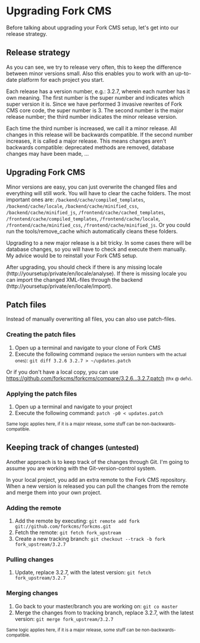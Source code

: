 # Upgrading Fork CMS

Before talking about upgrading your Fork CMS setup, let's get into our release strategy.

## Release strategy

As you can see, we try to release very often, this to keep the difference between minor versions small. Also this enables you to work with an up-to-date platform for each project you start.

Each release has a version number, e.g.: 3.2.7, wherein each number has it own meaning. The first number is the super number and indicates which super version it is. Since we have performed 3 invasive rewrites of Fork CMS core code, the super number is 3.
The second number is the major release number; the third number indicates the minor release version.

Each time the third number is increased, we call it a minor release. All changes in this release will be backwards compatible. If the second number increases, it is called a major release. This means changes aren't backwards compatible: deprecated methods are removed, database changes may have been made, ...

## Upgrading Fork CMS

Minor versions are easy, you can just overwrite the changed files and everything will still work. You will have to clear the cache folders. The most important ones are: `/backend/cache/compiled_templates`, `/backend/cache/locale`,  `/backend/cache/minified_css`, `/backend/cache/minified_js`, `/frontend/cache/cached_templates`, `/frontend/cache/compiled_templates`, `/frontend/cache/locale`, `/frontend/cache/minified_css`, `/frontend/cache/minified_js`. Or you could run the tools/remove_cache which automatically cleans these folders.

Upgrading to a new major release is a bit tricky. In some cases there will be database changes, so you will have to check and execute them manually. My advice would be to reinstall your Fork CMS setup.

After upgrading, you should check if there is any missing locale (http://yoursetup/private/en/locale/analyse). If there is missing locale you can import the changed XML-files through the backend (http://yoursetup/private/en/locale/import).

## Patch files

Instead of manually overwriting all files, you can also use patch-files.

### Creating the patch files

1. Open up a terminal and navigate to your clone of Fork CMS
2. Execute the following command <small>(replace the version numbers with the actual ones)</small>: `git diff 3.2.6 3.2.7 > ~/updates.patch`

Or if you don't have a local copy, you can use https://github.com/forkcms/forkcms/compare/3.2.6...3.2.7.patch <small>(thx @ defv)</small>.

### Applying the patch files

1. Open up a terminal and navigate to your project
2. Execute the following command: `patch -p0 < updates.patch`

<small>Same logic applies here, if it is a major release, some stuff can be non-backwards-compatible.</small>

## Keeping track of changes <small>(untested)</small>

Another approach is to keep track of the changes through Git. I'm going to assume you are working with the Git-version-control system.

In your local project, you add an extra remote to the Fork CMS repository. When a new version is released you can pull the changes from the remote and merge them into your own project.

### Adding the remote

1. Add the remote by executing: `git remote add fork git://github.com/forkcms/forkcms.git`
2. Fetch the remote: `git fetch fork_upstream`
3. Create a new tracking branch: `git checkout --track -b fork fork_upstream/3.2.7`

### Pulling changes

1. Update, replace 3.2.7, with the latest version: `git fetch fork_upstream/3.2.7`

### Merging changes

1. Go back to your master/branch you are working on: `git co master`
2. Merge the changes from to tracking branch, replace 3.2.7, with the latest version: `git merge fork_upstream/3.2.7`

<small>Same logic applies here, if it is a major release, some stuff can be non-backwards-compatible.</small>